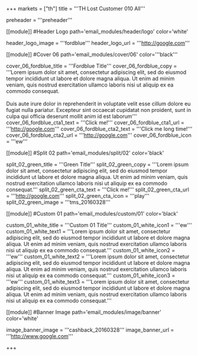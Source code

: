 +++
markets = ["th"]
title = '''TH Lost Customer 010 All'''

preheader = '''preheader'''

[[module]] #Header Logo
path='email_modules/header/logo'
color='white'

  header_logo_image = '''fordblue'''
  header_logo_url = '''http://google.com'''

[[module]] #Cover 06
path='email_modules/cover/06'
color='''black'''

  cover_06_fordblue_title = '''Fordblue Title'''
  cover_06_fordblue_copy = '''Lorem ipsum dolor sit amet, consectetur adipiscing elit, sed do eiusmod tempor incididunt ut labore et dolore magna aliqua. Ut enim ad minim veniam, quis nostrud exercitation ullamco laboris nisi ut aliquip ex ea commodo consequat.<br><br>Duis aute irure dolor in reprehenderit in voluptate velit esse cillum dolore eu fugiat nulla pariatur. Excepteur sint occaecat cupidatat non proident, sunt in culpa qui officia deserunt mollit anim id est laborum'''
  cover_06_fordblue_cta1_text = '''Click me!'''
  cover_06_fordblue_cta1_url = '''http://google.com'''
  cover_06_fordblue_cta2_text = '''Click me long time!'''
  cover_06_fordblue_cta2_url = '''http://google.com'''
  cover_06_fordblue_icon = '''ew'''

[[module]] #Split 02
path='email_modules/split/02'
color='black'

  split_02_green_title = '''Green Title'''
  split_02_green_copy = '''Lorem ipsum dolor sit amet, consectetur adipiscing elit, sed do eiusmod tempor incididunt ut labore et dolore magna aliqua. Ut enim ad minim veniam, quis nostrud exercitation ullamco laboris nisi ut aliquip ex ea commodo consequat.'''
  split_02_green_cta_text = '''Click me!'''
  split_02_green_cta_url = '''http://google.com'''
  split_02_green_cta_icon = '''play'''
  split_02_green_image = '''tms_20160328'''

[[module]] #Custom 01
path='email_modules/custom/01'
color='black'

  custom_01_white_title = '''Custom 01 Title'''
  custom_01_white_icon1 = '''ew'''
  custom_01_white_text1 = '''Lorem ipsum dolor sit amet, consectetur adipiscing elit, sed do eiusmod tempor incididunt ut labore et dolore magna aliqua. Ut enim ad minim veniam, quis nostrud exercitation ullamco laboris nisi ut aliquip ex ea commodo consequat.'''
  custom_01_white_icon2 = '''ew'''
  custom_01_white_text2 = '''Lorem ipsum dolor sit amet, consectetur adipiscing elit, sed do eiusmod tempor incididunt ut labore et dolore magna aliqua. Ut enim ad minim veniam, quis nostrud exercitation ullamco laboris nisi ut aliquip ex ea commodo consequat.'''
  custom_01_white_icon3 = '''ew'''
  custom_01_white_text3 = '''Lorem ipsum dolor sit amet, consectetur adipiscing elit, sed do eiusmod tempor incididunt ut labore et dolore magna aliqua. Ut enim ad minim veniam, quis nostrud exercitation ullamco laboris nisi ut aliquip ex ea commodo consequat.'''

[[module]] #Banner Image
path='email_modules/image/banner'
color='white'

  image_banner_image = '''cashback_20160328'''
  image_banner_url = '''http://www.google.com'''

+++